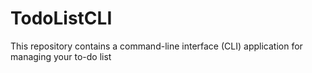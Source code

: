 # TodoListCLI
This repository contains a command-line interface (CLI) application for managing your to-do list
